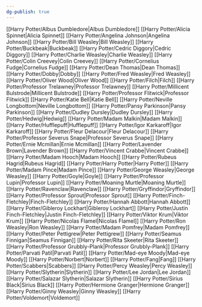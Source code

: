 ```yaml
---
dg-publish: true
---
```

[[Harry Potter/Albus Dumbledore\|Albus Dumbledore]]
[[Harry Potter/Alicia Spinnet\|Alicia Spinnet]]
[[Harry Potter/Angelina Johnson\|Angelina Johnson]]
[[Harry Potter/Bill Weasley\|Bill Weasley]]
[[Harry Potter/Buckbeak\|Buckbeak]]
[[Harry Potter/Cedric Diggory\|Cedric Diggory]]
[[Harry Potter/Charlie Weasley\|Charlie Weasley]]
[[Harry Potter/Colin Creevey\|Colin Creevey]]
[[Harry Potter/Cornelius Fudge\|Cornelius Fudge]]
[[Harry Potter/Dean Thomas\|Dean Thomas]]
[[Harry Potter/Dobby\|Dobby]]
[[Harry Potter/Fred Weasley\|Fred Weasley]]
[[Harry Potter/Oliver Wood\|Oliver Wood]]
[[Harry Potter/Filch\|Filch]]
[[Harry Potter/Professor Trelawney\|Professor Trelawney]]
[[Harry Potter/Millicent Bulstrode\|Millicent Bulstrode]]
[[Harry Potter/Professor Flitwick\|Professor Flitwick]]
[[Harry Potter/Katie Bell\|Katie Bell]]
[[Harry Potter/Neville Longbottom\|Neville Longbottom]]
[[Harry Potter/Pansy Parkinson\|Pansy Parkinson]]
[[Harry Potter/Dudley Dursley\|Dudley Dursley]]
[[Harry Potter/Hedwig\|Hedwig]]
[[Harry Potter/Madam Malkin\|Madam Malkin]]
[[Harry Potter/Hufflepuff\|Hufflepuff]]
[[Harry Potter/Igor Karkaroff\|Igor Karkaroff]]
[[Harry Potter/Fleur Delacour\|Fleur Delacour]]
[[Harry Potter/Professor Severus Snape\|Professor Severus Snape]]
[[Harry Potter/Ernie Mcmillan\|Ernie Mcmillan]]
[[Harry Potter/Lavender Brown\|Lavender Brown]]
[[Harry Potter/Vincent Crabbe\|Vincent Crabbe]]
[[Harry Potter/Madam Hooch\|Madam Hooch]]
[[Harry Potter/Rubeus Hagrid\|Rubeus Hagrid]]
[[Harry Potter/Harry Potter\|Harry Potter]]
[[Harry Potter/Madam Pince\|Madam Pince]]
[[Harry Potter/George Weasley\|George Weasley]]
[[Harry Potter/Goyle\|Goyle]]
[[Harry Potter/Professor Lupin\|Professor Lupin]]
[[Harry Potter/Moaning Murtle\|Moaning Murtle]]
[[Harry Potter/Ravenclaw\|Ravenclaw]]
[[Harry Potter/Gryffindor\|Gryffindor]]
[[Harry Potter/Professor Sprout\|Professor Sprout]]
[[Harry Potter/Finch-Fletchley\|Finch-Fletchley]]
[[Harry Potter/Hannah Abbott\|Hannah Abbott]]
[[Harry Potter/Gibleroy Lockhart\|Gibleroy Lockhart]]
[[Harry Potter/Justin Finch-Fletchley\|Justin Finch-Fletchley]]
[[Harry Potter/Viktor Krum\|Viktor Krum]]
[[Harry Potter/Nicolas Flamel\|Nicolas Flamel]]
[[Harry Potter/Ron Weasley\|Ron Weasley]]
[[Harry Potter/Madam Pomfrey\|Madam Pomfrey]]
[[Harry Potter/Peter Pettigrew\|Peter Pettigrew]]
[[Harry Potter/Seamus Finnigan\|Seamus Finnigan]]
[[Harry Potter/Rita Skeeter\|Rita Skeeter]]
[[Harry Potter/Professor Grubbly-Plank\|Professor Grubbly-Plank]]
[[Harry Potter/Parvati Patil\|Parvati Patil]]
[[Harry Potter/Mad-eye Moody\|Mad-eye Moody]]
[[Harry Potter/Norbert\|Norbert]]
[[Harry Potter/Fang\|Fang]]
[[Harry Potter/Scabbers\|Scabbers]]
[[Harry Potter/Percy Weasley\|Percy Weasley]]
[[Harry Potter/Slytherin\|Slytherin]]
[[Harry Potter/Lee Jordan\|Lee Jordan]]
[[Harry Potter/Salazar Slytherin\|Salazar Slytherin]]
[[Harry Potter/Sirius Black\|Sirius Black]]
[[Harry Potter/Hermione Granger\|Hermione Granger]]
[[Harry Potter/Ginny Weasley\|Ginny Weasley]]
[[Harry Potter/Voldemort\|Voldemort]]
